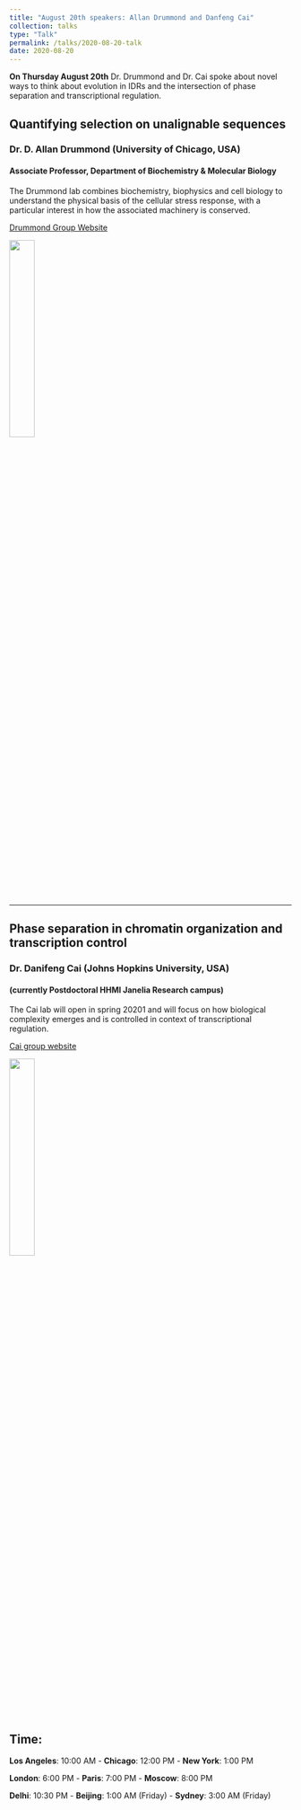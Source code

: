 ```yaml
---
title: "August 20th speakers: Allan Drummond and Danfeng Cai"
collection: talks
type: "Talk"
permalink: /talks/2020-08-20-talk
date: 2020-08-20
---
```


**On Thursday August 20th** Dr. Drummond and Dr. Cai spoke about novel ways to think about evolution in IDRs and the intersection of phase separation and transcriptional regulation.


## Quantifying selection on unalignable sequences

### Dr. D. Allan Drummond (University of Chicago, USA)

#### Associate Professor, Department of Biochemistry & Molecular Biology
The Drummond lab combines biochemistry, biophysics and cell biology to understand the physical basis of the cellular stress response, with a particular interest in how the associated machinery is conserved.

[Drummond Group Website](https://drummondlab.org/)

<img src="{{site.baseurl}}/images/speakers/2020/drummond.png" width="30%">


---

## Phase separation in chromatin organization and transcription control

### Dr. Danifeng Cai (Johns Hopkins University, USA)

#### (currently Postdoctoral HHMI Janelia Research campus)
The Cai lab will open in spring 20201 and will focus on how biological complexity emerges and is controlled in context of transcriptional regulation.

[Cai group website](https://cai-lab.net/)

<img src="{{site.baseurl}}/images/speakers/2020/cai.jpg" width="30%">


## Time:
**Los Angeles**: 10:00 AM - **Chicago**: 12:00 PM  - **New York**: 1:00 PM 

**London**: 6:00 PM - **Paris**: 7:00 PM - **Moscow**: 8:00 PM 

**Delhi**: 10:30 PM - **Beijing**: 1:00 AM (Friday)  - **Sydney**: 3:00 AM (Friday)




